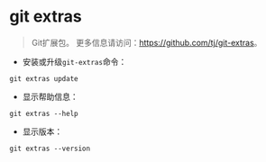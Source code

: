 # git extras

> Git扩展包。
> 更多信息请访问：<https://github.com/tj/git-extras>。

- 安装或升级`git-extras`命令：

`git extras update`

- 显示帮助信息：

`git extras --help`

- 显示版本：

`git extras --version`
